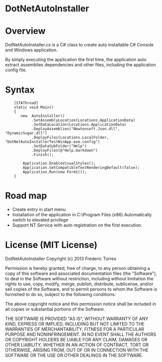 ﻿DotNetAutoInstaller
===================

# Overview
DotNetAutoInstaller.cs is a C# class to create auto installable C# Console and
Windows application.

By simply executing the application the first time, the application auto extract
assemblies dependencies and other files, including the application config file.

# Syntax

        [STAThread]
        static void Main()  
        {          
           new  AutoInstaller()
                .SetAssemblyLocation(Locations.ApplicationData)
                .SetDataLocation(Locations.ApplicationData)
                .DeployAssemblies("Newtonsoft.Json.dll", "DynamicSugar.dll")
                .DeployFiles(Locations.LocalFolder, "DotNetAutoInstallerTestWinApp.exe.config")
                .SetDataSubFolder("Help")
                .DeployFiles(@"Help.markdown")
                .Finish();

            Application.EnableVisualStyles();
            Application.SetCompatibleTextRenderingDefault(false);
            Application.Run(new Form1());
        }

# Road map
- Create entry in start menu
- Installation of the application in C:\Program Files (x86)
    Automatically switch to elevated privilege
- Support NT Service with auto registration on the first execution.

# License (MIT License)
DotNetAutoInstaller
Copyright (c) 2013 Frederic Torres

Permission is hereby granted, free of charge, to any person obtaining a copy of this software and associated documentation files (the "Software"), to deal in the Software without restriction, including without limitation the rights to use, copy, modify, merge, publish, distribute, sublicense, and/or sell copies of the Software, and to permit persons to whom the Software is furnished to do so, subject to the following conditions:

The above copyright notice and this permission notice shall be included in all copies or substantial portions of the Software.

THE SOFTWARE IS PROVIDED "AS IS", WITHOUT WARRANTY OF ANY KIND, EXPRESS OR IMPLIED, INCLUDING BUT NOT LIMITED TO THE WARRANTIES OF MERCHANTABILITY, FITNESS FOR A PARTICULAR PURPOSE AND NONINFRINGEMENT. IN NO EVENT SHALL THE AUTHORS OR COPYRIGHT HOLDERS BE LIABLE FOR ANY CLAIM, DAMAGES OR OTHER LIABILITY, WHETHER IN AN ACTION OF CONTRACT, TORT OR OTHERWISE, ARISING FROM, OUT OF OR IN CONNECTION WITH THE SOFTWARE OR THE USE OR OTHER DEALINGS IN THE SOFTWARE.
